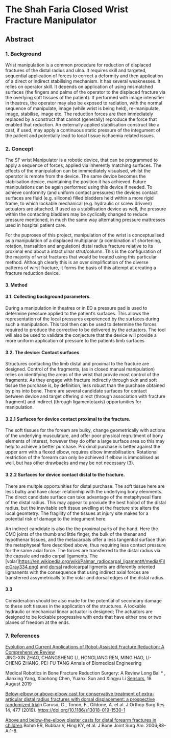 # The Shah Faria Closed Wrist Fracture Manipulator

## Abstract

### 1. Background
Wrist manipulation is a common procedure for reduction of displaced fractures of the distal radius and ulna.  It requires skill and targeted, sequential application of forces to correct a deformity and then application of a direct or indirect stabilising mechanism.  It has several weaknesses.  It relies on operator skill.  It depends on application of using mismatched surfaces (the fingers and palms of the operator to the displaced fracture via the overlying soft tissues of the patient). If performed with image intensifier in theatres, the operator may also be exposed to radiation, with the normal sequence of manipulate, image (while wrist is being held), re-manipulate, image, stabilise, image etc. The reduction forces are then immediately replaced by a construct that cannot (generally) reproduce the force that enabled that reduction.  An externally applied stabilisation construct like a cast, if used, may apply a continuous static pressure of the integument of the patient and potentially lead to local tissue ischaemia related issues.

### 2.  Concept
The SF wrist Manipulator is a robotic device, that can be programmed to apply a sequence of forces, applied via inherently matching surfaces.  The effects of the manipulation can be inmmediately visualsed, whilst the operator is remote from the device. The same device becomes the stabilsation device, maintaining the position it has achieved.  Future manipulations can be again performed using this device if needed.  To achieve conformity (and uniform contact pressures) the devices contact surfaces are fluid (e.g. silicone) filled bladders held within a more rigid frame, to which lockable mechanical (e.g. hydraulic or screw drivven) actuators are attached.  If used as a stabilisation device as well, the pressure within the contacting bladders may be cyclically changed to reduce pressure mentioned, in much the same way alternating pressure mattresses used in hospital patient care.

For the puproses of this project, manipulation of the wrist is conceptualised as a manipulation of a displaced multiplanar (a combination of shortening, rotation, transaltion and angulation) distal radius fracture relative to its proximal end about a intact ulnar strut/column.  This is the configuration of the majority of wrist fractures that would be treated using this particular method. Although clearly this is an over simplification of the diverse patterns of wirst fracture, it forms the basis of this attempt at creating a fracture reduction device.

#### 3. Method

#### 3.1. Collecting background parameters.
During a manipulation in theatres or in ED a pressure pad is used to determine pressure applied to the patient’s surfaces.  This allows the representation of the local pressures experienced by the surfaces during such a manipulation.  This tool then can be used to determine the forces required to produce the corrective to be delivered by the actuators.  The tool will also be used to validate the conjecture that the device will provide a more uniform application of pressure to the patients limb surfaces

#### 3.2. The device: Contact surfaces
Structures contacting the limb distal and proximal to the fracture are designed. Control of the fragments, (as in closed manual manipulation) relies on identifying the areas of the wrist that provde most control of the fragments. As they engage with fracture indirectly through skin and soft tissue the purchase is, by definition, less robust than the purchase obtained by pins into bone. There are several candidate surfaces for contact between device and target offering direct (through association with fracture fragment) and indirect (through ligamentotaxis) opportunities for manipulation.  

#### 3.2.1 Surfaces for device contact proximal to the fracture.
The soft tissues for the foream are bulky, change geometrically with actions of the underlying musculature, and offer poor physical reqruitment of bony elements of interest, however they do offer a large surface area so this may help to achieve a better purchase.  Proximal purchase is better against the upper arm with a flexed elbow, requires elbow immobilisation. Rotational restriction of the forearm can only be achieved if elbow is immobilised as well, but has other drawbacks and may be not necessary (3).

#### 3.2.2 Surfaces for device contact distal to the fracture.
There are multple opportunities for distal purchase.  The soft tissue here are less bulky and have closer relationhip with the underlying bony elenments. The direct candidate surface can take advantage of the metaphyseal flare of the distal radius. This may appear to proviude the best hoilod of the distal radius, but the inevitable soft tissue swelling at the fracture site alters the local geomtetry. The fragility of the tissues at injury site makes for a potential risk of damage to the integument here.

An indirect candidate is also the the proximal parts of the hand.  Here the CMC joints of the thumb and little finger, the bulk of the thenar and hypothenar tissues, and the metacarpals offer a less tangential surface  than the metaphyseal flare described above, thus requiring less contact pressure for the same axial force.  The forces are transferred to the distal radius via the capsule and radio carpal ligaments.  The [volar]https://en.wikipedia.org/wiki/Palmar_radiocarpal_ligament#/media/File:Gray334.png) and [dorsal](https://en.wikipedia.org/wiki/Dorsal_radiocarpal_ligament#/media/File:Gray335.png) radioicarpal ligments are diferently oriented ligmanents with the consequence that using indirect axial forces are transferred assymetricalls to the volar and dorsal edges of the distal radius.




#### 3.3
Consideration should be also made for the potential of secondary damage to these soft tissues in the application of the structures. 
A lockable hydraulic or mechanical linear actuator is designed;  The actuators are designed to be lockable progressive with ends that have either one or two planes of freedom at the ends.  


### 7. References

[Evolution and Current Applications of Robot-Assisted Fracture Reduction: A Comprehensive Review](https://doi.org/10.1007/s10439-019-02332-y)  
JING-XIN ZHAO, CHANGSHENG LI, HONGLIANG REN, MING HAO, LI-CHENG ZHANG, PEI-FU TANG
Annals of Biomedical Engineering 

Medical Robotics in Bone Fracture Reduction Surgery: A Review
Long Bai * , Jianxing Yang, Xiaohong Chen, Yuanxi Sun and Xingyu Li
[Sensors](http://www.mdpi.com/journal/sensors), 18 August 2019 

[Below-elbow or above-elbow cast for conservative treatment of extra-articular distal radius fractures with dorsal displacement: a prospective randomized trial](https://josr-online.biomedcentral.com/articles/10.1186/s13018-019-1530-1)n.Caruso, G., Tonon, F., Gildone, A. et al.   J Orthop Surg Res 14, 477 (2019). https://doi.org/10.1186/s13018-019-1530-1

[Above and below-the-elbow plaster casts for distal forearm fractures in children](https://pubmed.ncbi.nlm.nih.gov/16391243/).Bohm ER, Bubbar V, Hing KY, et al.  J Bone Joint Surg Am. 2006;88-A:1-8.
